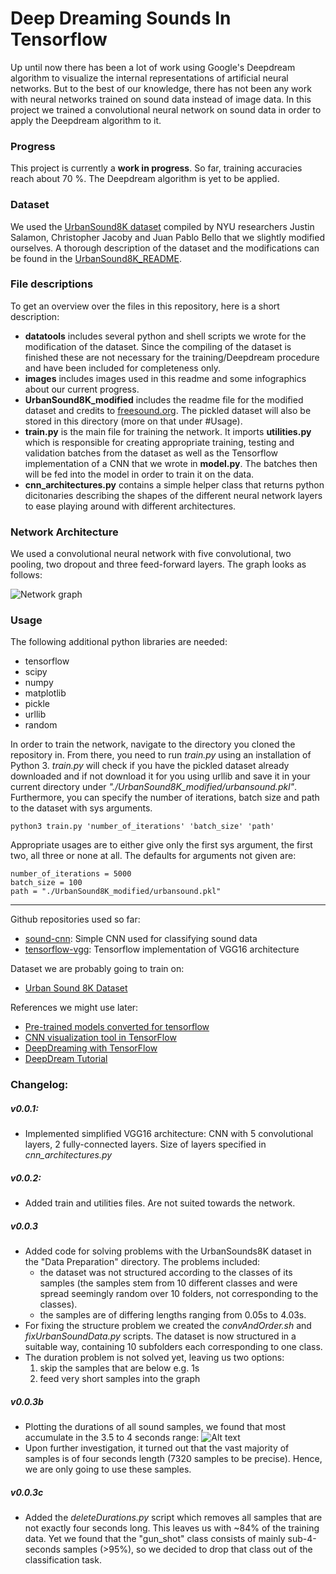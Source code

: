 # Deep Dreaming Sounds In Tensorflow

Up until now there has been a lot of work using Google's Deepdream algorithm to visualize the internal representations of artificial neural networks. But to the best of our knowledge, there has not been any work with neural networks trained on sound data instead of image data. In this project we trained a convolutional neural network on sound data in order to apply the Deepdream algorithm to it.

### Progress

This project is currently a __work in progress__. So far, training accuracies reach about 70 %. The Deepdream algorithm is yet to be applied.

### Dataset

We used the [UrbanSound8K dataset](https://serv.cusp.nyu.edu/projects/urbansounddataset/urbansound8k.html) compiled by NYU researchers Justin Salamon, Christopher Jacoby and Juan Pablo Bello that we slightly modified ourselves. A thorough description of the dataset and the modifications can be found in the [UrbanSound8K_README](./UrbanSound8K_modified/UrbanSound8K_README.txt).

### File descriptions

To get an overview over the files in this repository, here is a short description:

+ __datatools__ includes several python and shell scripts we wrote for the modification of the dataset. Since the compiling of the dataset is finished these are not necessary for the training/Deepdream procedure and have been included for completeness only.
+ __images__ includes images used in this readme and some infographics about our current progress.
+ __UrbanSound8K_modified__ includes the readme file for the modified dataset and credits to [freesound.org](https://freesound.org). The pickled dataset will also be stored in this directory (more on that under #Usage).
+ __train.py__ is the main file for training the network. It imports __utilities.py__ which is responsible for creating appropriate training, testing and validation batches from the dataset as well as the Tensorflow implementation of a CNN that we wrote in __model.py__. The batches then will be fed into the model in order to train it on the data.
+ __cnn_architectures.py__ contains a simple helper class that returns python dicitonaries describing the shapes of the different neural network layers to ease playing around with different architectures.

### Network Architecture

We used a convolutional neural network with five convolutional, two pooling, two dropout and three feed-forward layers. The graph looks as follows:

![Network graph](https://raw.githubusercontent.com/verrannt/TF_CNN_SoundVis/master/images/graph_2017-06-27_r1.png)

### Usage

The following additional python libraries are needed:
+ tensorflow
+ scipy
+ numpy
+ matplotlib
+ pickle
+ urllib
+ random

In order to train the network, navigate to the directory you cloned the repository in. From there, you need to run _train.py_ using an installation of Python 3. _train.py_ will check if you have the pickled dataset already downloaded and if not download it for you using urllib and save it in your current directory under *"./UrbanSound8K_modified/urbansound.pkl"*. Furthermore, you can specify the number of iterations, batch size and path to the dataset with sys arguments.

    python3 train.py 'number_of_iterations' 'batch_size' 'path'

Appropriate usages are to either give only the first sys argument, the first two, all three or none at all. The defaults for arguments not given are:

    number_of_iterations = 5000
    batch_size = 100
    path = "./UrbanSound8K_modified/urbansound.pkl"

---

Github repositories used so far:
+ [sound-cnn](https://github.com/awjuliani/sound-cnn): Simple CNN used for classifying sound data
+ [tensorflow-vgg](https://github.com/machrisaa/tensorflow-vgg/blob/master/vgg16.py): Tensorflow implementation of VGG16 architecture

Dataset we are probably going to train on:
+ [Urban Sound 8K Dataset](https://serv.cusp.nyu.edu/projects/urbansounddataset/urbansound8k.html)

References we might use later:
+ [Pre-trained models converted for tensorflow](https://github.com/sfujiwara/tfmodel)
+ [CNN visualization tool in TensorFlow](https://github.com/InFoCusp/tf_cnnvis)
+ [DeepDreaming with TensorFlow](https://github.com/tensorflow/tensorflow/blob/master/tensorflow/examples/tutorials/deepdream/deepdream.ipynb)
+ [DeepDream Tutorial](https://github.com/Hvass-Labs/TensorFlow-Tutorials/blob/master/14_DeepDream.ipynb)

### Changelog:
##### v0.0.1:
  + Implemented simplified VGG16 architecture: CNN with 5 convolutional layers, 2 fully-connected layers. Size of layers specified in *cnn_architectures.py*

##### v0.0.2:
  + Added train and utilities files. Are not suited towards the network.

##### v0.0.3
  + Added code for solving problems with the UrbanSounds8K dataset in the "Data Preparation" directory. The problems included:
    + the dataset was not structured according to the classes of its samples (the samples stem from 10 different classes and were spread seemingly random over 10 folders, not corresponding to the classes).
    + the samples are of differing lengths ranging from 0.05s to 4.03s.
  + For fixing the structure problem we created the _convAndOrder.sh_ and _fixUrbanSoundData.py_ scripts. The dataset is now structured in a suitable way, containing 10 subfolders each corresponding to one class.
  + The duration problem is not solved yet, leaving us two options:
    1. skip the samples that are below e.g. 1s
    2. feed very short samples into the graph

##### v0.0.3b
  + Plotting the durations of all sound samples, we found that most accumulate in the 3.5 to 4 seconds range:
  ![Alt text](https://raw.githubusercontent.com/verrannt/TF_CNN_SoundVis/master/images/durations_histogram.png)
  + Upon further investigation, it turned out that the vast majority of samples is of four seconds length (7320 samples to be precise). Hence, we are only going to use these samples.

##### v0.0.3c
  + Added the _deleteDurations.py_ script which removes all samples that are not exactly four seconds long. This leaves us with ~84% of the training data. Yet we found that the "gun_shot" class consists of mainly sub-4-seconds samples (>95%), so we decided to drop that class out of the classification task.
